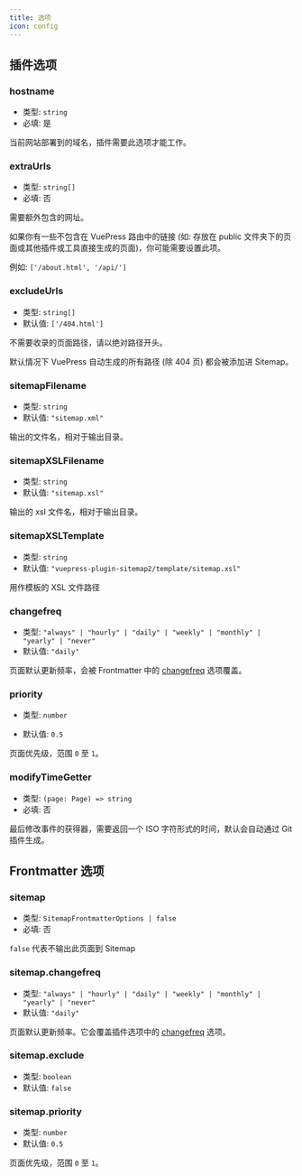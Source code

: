 ```yaml
---
title: 选项
icon: config
---
```


## 插件选项

### hostname

- 类型: `string`
- 必填: 是

当前网站部署到的域名，插件需要此选项才能工作。

### extraUrls

- 类型: `string[]`
- 必填: 否

需要额外包含的网址。

如果你有一些不包含在 VuePress 路由中的链接 (如: 存放在 public 文件夹下的页面或其他插件或工具直接生成的页面)，你可能需要设置此项。

例如: `['/about.html', '/api/']`

### excludeUrls

- 类型: `string[]`
- 默认值: `['/404.html']`

不需要收录的页面路径，请以绝对路径开头。

默认情况下 VuePress 自动生成的所有路径 (除 404 页) 都会被添加进 Sitemap。

### sitemapFilename

- 类型: `string`
- 默认值: `"sitemap.xml"`

输出的文件名，相对于输出目录。

### sitemapXSLFilename

- 类型: `string`
- 默认值: `"sitemap.xsl"`

输出的 xsl 文件名，相对于输出目录。

### sitemapXSLTemplate

- 类型: `string`
- 默认值: `"vuepress-plugin-sitemap2/template/sitemap.xsl"`

用作模板的 XSL 文件路径

### changefreq

- 类型: `"always" | "hourly" | "daily" | "weekly" | "monthly" | "yearly" | "never"`
- 默认值: `"daily"`

<!-- markdownlint-disable  MD051 -->

页面默认更新频率，会被 Frontmatter 中的 [changefreq](#sitemap-changefreq) 选项覆盖。

<!-- markdownlint-enable  MD051 -->

### priority

- 类型: `number`

- 默认值: `0.5`

页面优先级，范围 `0` 至 `1`。

### modifyTimeGetter

- 类型: `(page: Page) => string`
- 必填: 否

最后修改事件的获得器，需要返回一个 ISO 字符形式的时间，默认会自动通过 Git 插件生成。

## Frontmatter 选项

### sitemap

- 类型: `SitemapFrontmatterOptions | false`
- 必填: 否

`false` 代表不输出此页面到 Sitemap

### sitemap.changefreq

- 类型: `"always" | "hourly" | "daily" | "weekly" | "monthly" | "yearly" | "never"`
- 默认值: `"daily"`

页面默认更新频率。它会覆盖插件选项中的 [changefreq](#changefreq) 选项。

### sitemap.exclude

- 类型: `boolean`
- 默认值: `false`

### sitemap.priority

- 类型: `number`
- 默认值: `0.5`

页面优先级，范围 `0` 至 `1`。
